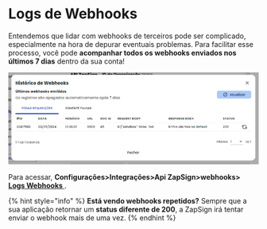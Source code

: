# Logs de Webhooks

Entendemos que lidar com webhooks de terceiros pode ser complicado, especialmente na hora de depurar eventuais problemas. Para facilitar esse processo, você pode **acompanhar todos os webhooks enviados nos últimos 7 dias** dentro da sua conta!

![](../.gitbook/assets/5b37cbb2-8a41-46b7-a4d3-cc7312ac7ff7.png)

Para acessar, **Configurações>Integrações>Api ZapSign>webhooks>** [**Logs Webhooks** ](https://app.zapsign.com.br/conta/configuracoes/integration?tab=api-zapsign).

{% hint style="info" %}
**Está vendo webhooks repetidos?** Sempre que a sua aplicação retornar um **status diferente de 200**, a ZapSign irá tentar enviar o webhook mais de uma vez.
{% endhint %}

